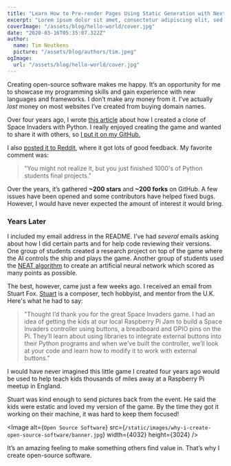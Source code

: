 ```yaml
---
title: "Learn How to Pre-render Pages Using Static Generation with Next.js"
excerpt: "Lorem ipsum dolor sit amet, consectetur adipiscing elit, sed do eiusmod tempor incididunt ut labore et dolore magna aliqua. Praesent elementum facilisis leo vel fringilla est ullamcorper eget. At imperdiet dui accumsan sit amet nulla facilities morbi tempus."
coverImage: "/assets/blog/hello-world/cover.jpg"
date: "2020-03-16T05:35:07.322Z"
author:
  name: Tim Neutkens
  picture: "/assets/blog/authors/tim.jpeg"
ogImage:
  url: "/assets/blog/hello-world/cover.jpg"
---
```


Creating open-source software makes me happy. It’s an opportunity for me to showcase my programming skills and gain experience with new languages and frameworks. I don’t make any money from it. I’ve actually _lost_ money on most websites I’ve created from buying domain names.

Over four years ago, I wrote [this article](/blog/space-invaders-with-python)
about how I created a clone of Space Invaders with Python. I really enjoyed creating the game and wanted to share it with others, so [I put it on my GitHub.](https://github.com/leerob/Space_Invaders)

I also [posted it to Reddit](https://www.reddit.com/r/Python/comments/3d7rf3/space_invaders_clone_using_pygame/), where it got lots of good feedback. My favorite comment was:

> "You might not realize it, but you just finished 1000's of Python students final projects."

Over the years, it’s gathered **~200 stars** and **~200 forks** on GitHub. A few issues have been opened and some contributors have helped fixed bugs. However, I would have never expected the amount of interest it would bring.

### Years Later

I included my email address in the README. I’ve had _several_ emails asking about how I did certain parts and for help code reviewing their versions. One group of students created a research project on top of the game where the AI controls the ship and plays the game. Another group of students used the [NEAT algorithm](https://neat-python.readthedocs.io/en/latest/neat_overview.html) to create an artificial neural network which scored as many points as possible.

The best, however, came just a few weeks ago. I received an email from Stuart Fox. [Stuart](http://stuartfoxmusic.com/) is a composer, tech hobbyist, and mentor from the U.K. Here's what he had to say:

> "Thought I’d thank you for the great Space Invaders game. I had an idea of getting the kids at our local Raspberry Pi Jam to build a Space Invaders controller using buttons, a breadboard and GPIO pins on the Pi.
> They’ll learn about using libraries to integrate external buttons into their Python programs and when we’ve built the controller, we’ll look at your code and learn how to modify it to work with external buttons."

I would have never imagined this little game I created four years ago would be used to help teach kids thousands of miles away at a Raspberry Pi meetup in England.

Stuart was kind enough to send pictures back from the event. He said the kids were estatic and loved my version of the game. By the time they got it working on their machine, it was hard to keep them focused!

<Image
  alt={`Open Source Software`}
  src={`/static/images/why-i-create-open-source-software/banner.jpg`}
  width={4032}
  height={3024}
/>

It’s an amazing feeling to make something others find value in. That’s why I create open-source software.
